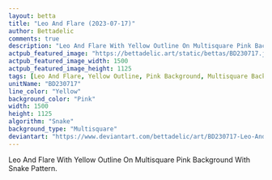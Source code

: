 ```yaml
---
layout: betta
title: "Leo And Flare (2023-07-17)"
author: Bettadelic
comments: true
description: "Leo And Flare With Yellow Outline On Multisquare Pink Background With Snake Pattern."
actpub_featured_image: "https://bettadelic.art/static/bettas/BD230717.jpg"
actpub_featured_image_width: 1500
actpub_featured_image_height: 1125
tags: [Leo And Flare, Yellow Outline, Pink Background, Multisquare Background Pattern, Snake Pattern, July 2023]
unitName: "BD230717"
line_color: "Yellow"
background_color: "Pink"
width: 1500
height: 1125
algorithm: "Snake"
background_type: "Multisquare"
deviantart: "https://www.deviantart.com/bettadelic/art/BD230717-Leo-And-Flare-2023-07-17-972465946"
---
```


Leo And Flare With Yellow Outline On Multisquare Pink Background With Snake Pattern.
